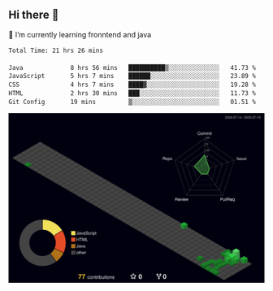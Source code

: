 ## Hi there 👋

<!--
**CereenaG/CereenaG** is a ✨ _special_ ✨ repository because its `README.md` (this file) appears on your GitHub profile.

Here are some ideas to get you started:

- 🔭 I’m currently working on ...
- 🌱 I’m currently learning ...
- 👯 I’m looking to collaborate on ...
- 🤔 I’m looking for help with ...
- 💬 Ask me about ...
- 📫 How to reach me: ...
- 😄 Pronouns: ...
- ⚡ Fun fact: ...
-->
 🌱 I’m currently learning fronntend and java
 
<!--START_SECTION:waka-->

```txt
Total Time: 21 hrs 26 mins

Java             8 hrs 56 mins   ██████████▒░░░░░░░░░░░░░░   41.73 %
JavaScript       5 hrs 7 mins    ██████░░░░░░░░░░░░░░░░░░░   23.89 %
CSS              4 hrs 7 mins    ████▓░░░░░░░░░░░░░░░░░░░░   19.28 %
HTML             2 hrs 30 mins   ███░░░░░░░░░░░░░░░░░░░░░░   11.73 %
Git Config       19 mins         ▒░░░░░░░░░░░░░░░░░░░░░░░░   01.51 %
```

<!--END_SECTION:waka-->
![](./profile-3d-contrib/profile-night-green.svg)
